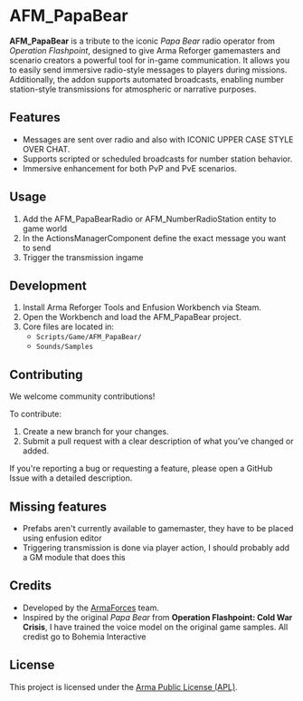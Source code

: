 # AFM_PapaBear

**AFM_PapaBear** is a tribute to the iconic *Papa Bear* radio operator from *Operation Flashpoint*, designed to give Arma Reforger gamemasters and scenario creators a powerful tool for in-game communication. It allows you to easily send immersive radio-style messages to players during missions. Additionally, the addon supports automated broadcasts, enabling number station-style transmissions for atmospheric or narrative purposes.


## Features

- Messages are sent over radio and also with ICONIC UPPER CASE STYLE OVER CHAT.
- Supports scripted or scheduled broadcasts for number station behavior.
- Immersive enhancement for both PvP and PvE scenarios.

## Usage

1. Add the AFM_PapaBearRadio or AFM_NumberRadioStation entity to game world
2. In the ActionsManagerComponent define the exact message you want to send
3. Trigger the transmission ingame

## Development

1. Install Arma Reforger Tools and Enfusion Workbench via Steam.
2. Open the Workbench and load the AFM_PapaBear project.
3. Core files are located in:
   - `Scripts/Game/AFM_PapaBear/`
   - `Sounds/Samples`


## Contributing

We welcome community contributions!

To contribute:

1. Create a new branch for your changes.
2. Submit a pull request with a clear description of what you’ve changed or added.

If you're reporting a bug or requesting a feature, please open a GitHub Issue with a detailed description.


## Missing features

- Prefabs aren't currently available to gamemaster, they have to be placed using enfusion editor
- Triggering transmission is done via player action, I should probably add a GM module that does this


## Credits

- Developed by the [ArmaForces](https://github.com/ArmaForces) team.
- Inspired by the original *Papa Bear* from **Operation Flashpoint: Cold War Crisis**, I have trained the voice model on the original game samples. All credist go to Bohemia Interactive

## License

This project is licensed under the [Arma Public License (APL)](https://www.bohemia.net/community/licenses/arma-public-license).